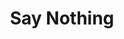 ---
title: "Say Nothing"
year: 2024
rating: 2.5
stars: "★★½"
liked: false
rewatched: false
permalink: "say-nothing-2024"
watched_on: 2025-02-02
---